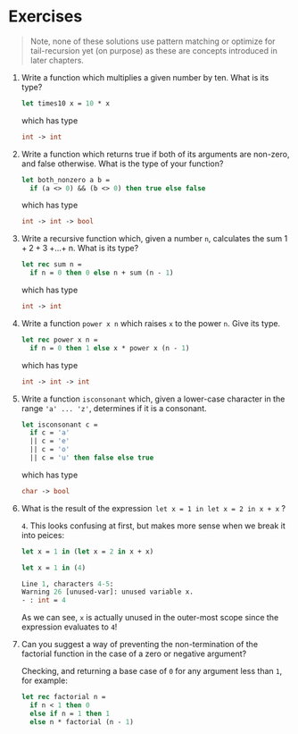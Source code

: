 # Exercises

> Note, none of these solutions use pattern matching or optimize for tail-recursion yet (on purpose) as these are concepts introduced in later chapters.


1. Write a function which multiplies a given number by ten. What is its type?
    ```ocaml
    let times10 x = 10 * x
    ```

    which has type

    ```ocaml
    int -> int
    ```

2. Write a function which returns true if both of its arguments are non-zero, and false otherwise. What is the type of your function?
    ```ocaml
    let both_nonzero a b =
      if (a <> 0) && (b <> 0) then true else false
    ```

    which has type

    ```ocaml
    int -> int -> bool
    ```

3. Write a recursive function which, given a number `n`, calculates the sum 1 + 2 + 3 +...+ n. What is its type?
    ```ocaml
    let rec sum n =
      if n = 0 then 0 else n + sum (n - 1)
    ```

    which has type

    ```ocaml
    int -> int
    ```

4. Write a function `power x n` which raises `x` to the power `n`. Give its type.
    ```ocaml
    let rec power x n =
      if n = 0 then 1 else x * power x (n - 1)
    ```

    which has type

    ```ocaml
    int -> int -> int
    ```

5. Write a function `isconsonant` which, given a lower-case character in the range `'a' ... 'z'`, determines if it is a consonant.

    ```ocaml
    let isconsonant c =
      if c = 'a'
      || c = 'e'
      || c = 'o' 
      || c = 'u' then false else true
    ```

    which has type

    ```ocaml
    char -> bool
    ```

6. What is the result of the expression  `let x = 1 in let x = 2 in x + x` ?

    `4`. This looks confusing at first, but makes more sense when we break it into peices:

    ```ocaml
    let x = 1 in (let x = 2 in x + x)
    ```

    ```ocaml
    let x = 1 in (4)
    ```

    ```ocaml
    Line 1, characters 4-5:
    Warning 26 [unused-var]: unused variable x.
    - : int = 4
    ```

    As we can see, `x` is actually unused in the outer-most scope since the expression evaluates to `4`!


7. Can you suggest a way of preventing the non-termination of the factorial function in the case of a zero or negative argument?

    Checking, and returning a base case of `0` for any argument less than `1`, for example:

    ```ocaml
    let rec factorial n =
      if n < 1 then 0
      else if n = 1 then 1
      else n * factorial (n - 1)
    ```
